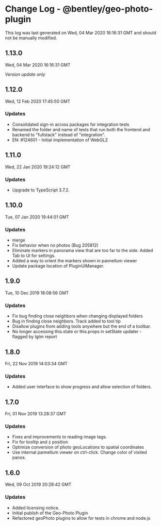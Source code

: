# Change Log - @bentley/geo-photo-plugin

This log was last generated on Wed, 04 Mar 2020 16:16:31 GMT and should not be manually modified.

## 1.13.0
Wed, 04 Mar 2020 16:16:31 GMT

*Version update only*

## 1.12.0
Wed, 12 Feb 2020 17:45:50 GMT

### Updates

- Consolidated sign-in across packages for integration tests
- Renamed the folder and name of tests that run both the frontend and backend to "fullstack" instead of "integration". 
- EN: #124601 - Initial implementation of WebGL2

## 1.11.0
Wed, 22 Jan 2020 19:24:12 GMT

### Updates

- Upgrade to TypeScript 3.7.2.

## 1.10.0
Tue, 07 Jan 2020 19:44:01 GMT

### Updates

- merge
- Fix behavior when no photos (Bug 205812)
- Eliminate markers in panorama view that are too far to the side. Added Tab to UI for settings.
- Added a way to orient the markers shown in pannellum viewer
- Update package location of PluginUiManager.

## 1.9.0
Tue, 10 Dec 2019 18:08:56 GMT

### Updates

- Fix bug finding close neighbors when changing displayed folders
- Bug in finding close neighbors. Track added to tool tip
- Disallow plugins from adding tools anywhere but the end of a toolbar.
- No longer accessing this.state or this.props in setState updater - flagged by lgtm report

## 1.8.0
Fri, 22 Nov 2019 14:03:34 GMT

### Updates

- Added user interface to show progress and allow selection of folders.

## 1.7.0
Fri, 01 Nov 2019 13:28:37 GMT

### Updates

- Fixes and improvements to reading image tags. 
- Fix for tooltip and z position
- Optimize conversion of photo geoLocations to spatial coordinates
- Use internal pannellum viewer on ctrl-click. Change color of visited panos.

## 1.6.0
Wed, 09 Oct 2019 20:28:42 GMT

### Updates

- Added licensing notice. 
- Initial publish of the Geo-Photo Plugin
- Refactored geoPhoto plugins to allow for tests in chrome and node.js

